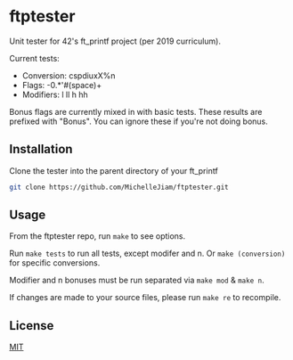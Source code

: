 # ftptester

Unit tester for 42's ft_printf project (per 2019 curriculum).

Current tests:
- Conversion: cspdiuxX%n
- Flags: -0.*'#(space)+
- Modifiers: l ll h hh

Bonus flags are currently mixed in with basic tests. These results are prefixed with "Bonus". 
You can ignore these if you're not doing bonus.

## Installation

Clone the tester into the parent directory of your ft_printf

```bash
git clone https://github.com/MichelleJiam/ftptester.git
```

## Usage

From the ftptester repo, run ```make``` to see options.

Run ```make tests``` to run all tests, except modifer and n. Or ```make (conversion)``` for specific conversions.

Modifier and n bonuses must be run separated via ```make mod``` & ```make n```.

If changes are made to your source files, please run ```make re``` to recompile.

## License
[MIT](https://choosealicense.com/licenses/mit/)
